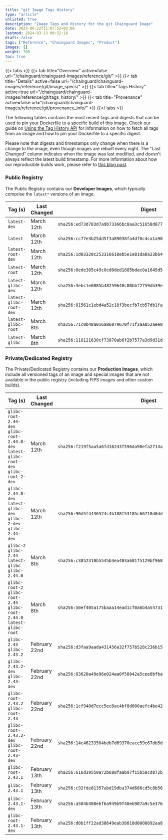 ```yaml
---
title: "git Image Tags History"
type: "article"
unlisted: true
description: "Image Tags and History for the git Chainguard Image"
date: 2023-06-22T11:07:52+02:00
lastmod: 2024-03-13 00:52:18
draft: false
tags: ["Reference", "Chainguard Images", "Product"]
images: []
weight: 700
toc: true
---
```


{{< tabs >}}
{{< tab title="Overview" active=false url="/chainguard/chainguard-images/reference/git/" >}}
{{< tab title="Details" active=false url="/chainguard/chainguard-images/reference/git/image_specs/" >}}
{{< tab title="Tags History" active=true url="/chainguard/chainguard-images/reference/git/tags_history/" >}}
{{< tab title="Provenance" active=false url="/chainguard/chainguard-images/reference/git/provenance_info/" >}}
{{</ tabs >}}

The following tables contains the most recent tags and digests that can be used to pin your Dockerfile to a specific build of this image. Check our guide on [Using the Tag History API](/chainguard/chainguard-images/using-the-tag-history-api/) for information on how to fetch all tags from an image and how to pin your Dockerfile to a specific digest.

Please note that digests and timestamps only change when there is a change to the image, even though images are rebuilt every night. The "Last Changed" column indicates when the image was last modified, and doesn't always reflect the latest build timestamp. For more information about how our reproducible builds work, please refer to [this blog post](https://www.chainguard.dev/unchained/reproducing-chainguards-reproducible-image-builds).

### Public Registry
The Public Registry contains our **Developer Images**, which typically comprise the `latest*` versions of an image.

| Tag (s)                  | Last Changed | Digest                                                                    |
|--------------------------|--------------|---------------------------------------------------------------------------|
|  `latest-dev`            | March 12th   | `sha256:ed73d783d7a9b73366bc8aa3c51658d8777c6cab6effd0449db08db1710fc099` |
|  `latest`                | March 12th   | `sha256:cc77e3b25dd5f3a89038fa4df0c4ca1a9078de97a3e52454c165cec71d7d3851` |
|  `latest-root-dev`       | March 12th   | `sha256:1d03320c253316618eb5e1e81da0a23b64ea457484add4f596b75b1d2859da93` |
|  `latest-root`           | March 12th   | `sha256:0ede305c49c0cd0ded1885bdac0a1645d5ee5990fc210a8258009e9f19585c6e` |
|  `latest-glibc-dev`      | March 12th   | `sha256:3ebc1e6885b48259648c80bbf2759db39e29dcbf73063c99375305947366bfa2` |
|  `latest-glibc-root-dev` | March 12th   | `sha256:81561c1ebd4a52c18f3becfb7cb57db1facfbe0dbfb923a0563afbb5f2a76e2d` |
|  `latest-glibc-root`     | March 8th    | `sha256:71c0b48a016a86079670f71f3aa852aee0c559c9255403c1318473327c8ad94f` |
|  `latest-glibc`          | March 8th    | `sha256:110121630cf73870ab6f2b7577a3d9d31dfc849755682084d275a330359233d9` |


### Private/Dedicated Registry
The Private/Dedicated Registry contains our **Production Images**, which include all versioned tags of an image and special images that are not available in the public registry (including FIPS images and other custom builds).

| Tag (s)                                                                                   | Last Changed  | Digest                                                                    |
|-------------------------------------------------------------------------------------------|---------------|---------------------------------------------------------------------------|
|  `glibc-root-2.44-dev` `glibc-root-2.44.0-dev` `latest-glibc-root-dev` `glibc-root-2-dev` | March 12th    | `sha256:f219f5aa5a6fd16243f596da90efa2714a8b1d2234d0724000d1824a7d1f4850` |
|  `glibc-2.44.0-dev` `latest-glibc-dev` `glibc-2-dev` `glibc-2.44-dev`                     | March 12th    | `sha256:90d5f4436524c4b188f53185c66710d0dd98c7544060a1c7112478472a7d9b48` |
|  `glibc-2` `glibc-2.44` `latest-glibc` `glibc-2.44.0`                                     | March 8th     | `sha256:c3852310b5545b3ea403a681f5129bf968334d4668ad7948fe067edb24c55539` |
|  `glibc-root-2` `glibc-root-2.44` `glibc-root-2.44.0` `latest-glibc-root`                 | March 8th     | `sha256:50ef405a175baaa14ead1cf0a6b4a547311f1b3358b2c0eb9de3218b83bb06df` |
|  `glibc-2.43` `glibc-2.43.2`                                                              | February 22nd | `sha256:d3faa9aada431456a32f757b528c236b155777ff345ce01d15d5f0c424cf43bc` |
|  `glibc-2.43.2-dev` `glibc-2.43-dev`                                                      | February 22nd | `sha256:83620a49e96e024aa0f58042a5cee8bfba67d41c91d73b61c17ae2c0f6ec8392` |
|  `glibc-root-2.43.2` `glibc-root-2.43`                                                    | February 22nd | `sha256:1cf940d7ecc5ec0ac4bf8d000aefc4be4244f0ec8f68a11acab20fe0f5c0c5d7` |
|  `glibc-root-2.43.2-dev` `glibc-root-2.43-dev`                                            | February 22nd | `sha256:14e46233504bdb7d69370eace59e67db5da0bc05e7db079c7f96fbae1c7ec99a` |
|  `glibc-root-2.43.1`                                                                      | February 13th | `sha256:616d39550a72b688faab97f15b50cd872ba97df9837697b27d82990c3bceae40` |
|  `glibc-2.43.1`                                                                           | February 13th | `sha256:c92fde81357abd19dba374d686cd5c8b56428874e586f5ab9fd8e3ce2f183fad` |
|  `glibc-2.43.1-dev`                                                                       | February 13th | `sha256:a504b308e6f6a949b9f40eb907a9c5e376c0d397c2ea26d94791adff9924982e` |
|  `glibc-root-2.43.1-dev`                                                                  | February 13th | `sha256:d0b1ff22ad38649eab38818d0008092aa8cbb14c2ce0d4874445ba3636282651` |

